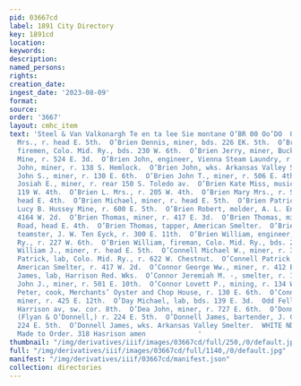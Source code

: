 ```yaml
---
pid: 03667cd
label: 1891 City Directory
key: 1891cd
location: 
keywords: 
description: 
named_persons: 
rights: 
creation_date: 
ingest_date: '2023-08-09'
format: 
source: 
order: '3667'
layout: cmhc_item
text: 'Steel & Van Valkonargh Te en ta lee Sie montane O’BR 00 Oo’DO  O’Brien Ann
  Mrs., r. head E. 5th.  O’Brien Dennis, miner, bds. 226 EK. 5th.  O’Brien James,
  firemen, Colo. Mid. Ry., bds. 230 W. 6th.  O’Brien Jerry, miner, Buck Eye Belle
  Mine, r. 524 E. 3d.  O’Brien John, engineer, Vienna Steam Laundry, r. 608 W.Elm..  O’Brien
  John, miner, r. 138 S. Hemlock.  O’Brien John, wks. Arkansas Valley Smelter.  O’Brien
  John S., miner, r. 130 E. 6th.  O’Brien John T., miner, r. 506 E. 4th.  O’Brien
  Josiah E., miner, r. rear 150 S. Toledo av.  O’Brien Kate Miss, music teacher, r.
  119 W. 4th.  O’Brien L. Mrs., r. 205 W. 4th.  O’Brien Mary Mrs., r. Strayhorse Road,
  head E. 4th.  O’Brien Michael, miner, r. head E. 5th.  O’Brien Patrick H., miner,
  Lucy B. Hussey Mine, r. 600 E. 5th.  O’Brien Robert, molder, A. L. Engelbach, r.
  4164 W. 2d.  O’Brien Thomas, miner, r. 417 E. 3d.  O’Brien Thomas, miner, r. Strayhorse
  Road, head E. 4th.  O’Brien Thomas, tapper, American Smelter.  O’Brien Thomas §S.,
  teamster, J. W. Ten Eyck, r. 300 E. 11th.  O’Brien William, engineer, Colo. Mid.
  Ry., r. 227 W. 6th.  O’Brien William, fireman, Colo. Mid. Ry., bds. 230 W. 6th.  O’Brien
  William J., miner, r. head E. 5th.  O’Connell Michael W., miner, r. 327 E. 7th.  O’Connell
  Patrick, lab, Colo. Mid. Ry., r. 622 W. Chestnut.  O’Connell Patrick F., foreman,
  American Smelter, r. 417 W. 2d.  O’Connor George Ww., miner, r. 412 E. 4th.  O’Connor
  James, lab, Harrison Red. Wks.  O’Connor Jeremiah M. -, smelter, r. 1005 N. Poplar.  O’Connor
  John J., miner, r. 501 E. 10th.  O’Connor Lovett P., mining, r. 134 W. 4th.  O’Connor
  Peter, cook, Merchants’ Oyster and Chop House, r. 130 E. 6th.  O’Connor Timothy,
  miner, r. 425 E. 12th.  O’Day Michael, lab, bds. 139 E. 3d.  Odd Fellows’ Hall,
  Harrison av, sw. cor. 8th.  O’Dea John, miner, r. 727 E. 6th.  O’Donnell Edward,
  (Flyan & O’Donnell,) r. 224 E. 5th.  O’Donnell James, bartender, J. C. Ryan, r.
  224 E. 5th.  O’Donnell James, wks. Arkansas Valley Smelter.  WHITE ND Brown & Morgan.
  Made to Order. 318 Hasrison amen             '
thumbnail: "/img/derivatives/iiif/images/03667cd/full/250,/0/default.jpg"
full: "/img/derivatives/iiif/images/03667cd/full/1140,/0/default.jpg"
manifest: "/img/derivatives/iiif/03667cd/manifest.json"
collection: directories
---
```

